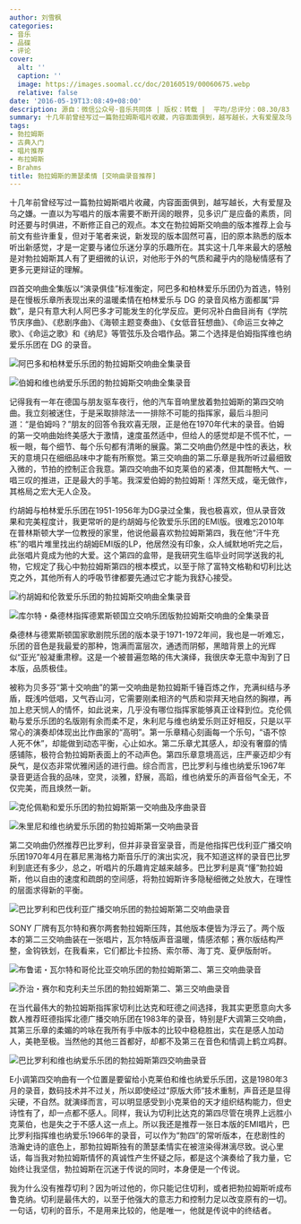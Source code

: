 ```yaml
---
author: 刘雪枫
categories:
- 音乐
- 品碟
- 评论
cover:
  alt: ''
  caption: ''
  image: https://images.soomal.cc/doc/20160519/00060675.webp
  relative: false
date: '2016-05-19T13:08:49+08:00'
description: 源自：微信公众号-音乐共同体 | 版权：转载 |  平均/总评分：08.30/83
summary: 十几年前曾经写过一篇勃拉姆斯唱片收藏，内容面面俱到，越写越长，大有爱屋及乌之嫌。一直以为写唱片的版本需要不断开阔的眼界，见多识广是应备的素质，同时还要与时俱进，不断修正自己的观点……
tags:
- 勃拉姆斯
- 古典入门
- 唱片推荐
- 布拉姆斯
- Brahms
title: 勃拉姆斯的萧瑟柔情 [交响曲录音推荐]
---
```


十几年前曾经写过一篇勃拉姆斯唱片收藏，内容面面俱到，越写越长，大有爱屋及乌之嫌。一直以为写唱片的版本需要不断开阔的眼界，见多识广是应备的素质，同时还要与时俱进，不断修正自己的观点。本文在勃拉姆斯交响曲的版本推荐上会与前文有些许重复，但对于笔者来说，新发现的版本固然可喜，旧的原本熟悉的版本听出新感觉，才是一定要与诸位乐迷分享的乐趣所在。其实这十几年来最大的感触是对勃拉姆斯其人有了更细微的认识，对他形于外的气质和藏乎内的隐秘情感有了更多元更辩证的理解。

四首交响曲全集版以“演录俱佳”标准衡定，阿巴多和柏林爱乐乐团仍为首选，特别是在慢板乐章所表现出来的温暖柔情在柏林爱乐与 DG 的录音风格方面都属“异数”，是只有意大利人阿巴多才可能发生的化学反应。更何况补白曲目尚有《学院节庆序曲》、《悲剧序曲》、《海顿主题变奏曲》、《女低音狂想曲》、《命运三女神之歌》、《命运之歌》和《纳尼》等管弦乐及合唱作品。第二个选择是伯姆指挥维也纳爱乐乐团在 DG 的录音。

![阿巴多和柏林爱乐乐团的勃拉姆斯交响曲全集录音](https://images.soomal.cc/doc/20160519/00060675.webp)





![伯姆和维也纳爱乐乐团的勃拉姆斯交响曲全集录音](https://images.soomal.cc/doc/20160519/00060676_01.webp)





记得我有一年在德国与朋友驱车夜行，他的汽车音响里放着勃拉姆斯的第四交响曲。我立刻被迷住，于是采取排除法一一排除不可能的指挥家，最后斗胆问道：“是伯姆吗？”朋友的回答令我欢喜无限，正是他在1970年代末的录音。伯姆的第一交响曲始终美感大于激情，速度虽然适中，但给人的感觉却是不慌不忙，一板一眼，每个细节、每个乐句都有清晰的展露。第二交响曲仍然是中性的表达，秋天的意境只在细细品味中才能有所察觉。第三交响曲的第二乐章是我所听过最细致入微的，节拍的控制正合我意。第四交响曲不如克莱伯的紧凑，但其酣畅大气、一唱三叹的推进，正是最大的手笔。我深爱伯姆的勃拉姆斯！浑然天成，毫无做作，其格局之宏大无人企及。

约胡姆与柏林爱乐乐团在1951-1956年为DG录过全集，我也极喜欢，但从录音效果和完美程度计，我更常听的是约胡姆与伦敦爱乐乐团的EMI版。很难忘2010年在普林斯顿大学一位教授的家里，他说他最喜欢勃拉姆斯第四，我在他“汗牛充栋”的唱片堆里找出约胡姆EMI版的LP，他居然没有印象，众人缄默地听完之后，此张唱片竟成为他的大爱。这个第四的盒带，是我研究生临毕业时同学送我的礼物，它规定了我心中勃拉姆斯第四的根本模式，以至于除了富特文格勒和切利比达克之外，其他所有人的呼吸节律都要先通过它才能为我舒心接受。

![约胡姆和伦敦爱乐乐团的勃拉姆斯交响曲全集录音](https://images.soomal.cc/doc/20160519/00060677.webp)





![库尔特・桑德林指挥德累斯顿国立交响乐团版勃拉姆斯交响曲的全集录音](https://images.soomal.cc/doc/20141217/00048047_01.webp)





桑德林与德累斯顿国家歌剧院乐团的版本录于1971-1972年间，我也是一听难忘，乐团的音色是我最爱的那种，饱满而富层次，通透而阴郁，黑暗背景上的光辉似“亚光”般凝重肃穆。这是一个被普遍忽略的伟大演绎，我很庆幸无意中淘到了日本版，品质极佳。

被称为贝多芬“第十交响曲”的第一交响曲是勃拉姆斯千锤百炼之作，充满纠结与矛盾，既浅吟低唱，又气吞山河，它需要刚柔相济的气质和崇拜天地自然的胸襟，再加上悲天悯人的情怀，如此说来，几乎没有哪位指挥家能够真正诠释到位。克伦佩勒与爱乐乐团的名版刚有余而柔不足，朱利尼与维也纳爱乐则正好相反，只是以平常心的演奏却体现出比作曲家的“高明”。第一乐章精心刻画每一个乐句，“语不惊人死不休”，却能做到动态平衡，心止如水。第二乐章尤其感人，却没有奢靡的情感铺陈，极符合勃拉姆斯表面上的不动声色。第四乐章意境高远，庄严豪迈却少有戾气，是仪态非常优雅闲适的进行曲。综合而言，巴比罗利与维也纳爱乐1967年录音更适合我的品味，空灵，淡雅，舒展，高蹈，维也纳爱乐的声音俗气全无，不仅完美，而且焕然一新。

![克伦佩勒和爱乐乐团的勃拉姆斯第一交响曲及序曲录音](https://images.soomal.cc/doc/20160519/00060678.webp)




![朱里尼和维也纳爱乐乐团的勃拉姆斯第一交响曲录音](https://images.soomal.cc/doc/20160519/00060679.webp)





第二交响曲仍然推荐巴比罗利，但并非录音室录音，而是他指挥巴伐利亚广播交响乐团1970年4月在慕尼黑海格力斯音乐厅的演出实况，我不知道这样的录音巴比罗利到底还有多少，总之，听唱片的乐趣肯定越来越多。巴比罗利是真“懂”勃拉姆斯，他以自由的速度和疏朗的空间感，将勃拉姆斯许多隐秘细微之处放大，在理性的层面求得新的平衡。

![巴比罗利和巴伐利亚广播交响乐团的勃拉姆斯第二交响曲录音](https://images.soomal.cc/doc/20160519/00060680.webp)





SONY 厂牌有瓦尔特和赛尔两套勃拉姆斯压阵，其他版本便皆为浮云了。两个版本的第二三交响曲装在一张唱片，瓦尔特版声音温暖，情感浓郁；赛尔版结构严整，金钩铁划，在我看来，它们都比卡拉扬、索尔蒂、海丁克、夏伊版耐听。

![布鲁诺・瓦尔特和哥伦比亚交响乐团的勃拉姆斯第二、第三交响曲录音](https://images.soomal.cc/doc/20160519/00060681.webp)




![乔治・赛尔和克利夫兰乐团的勃拉姆斯第二、第三交响曲录音](https://images.soomal.cc/doc/20160519/00060682.webp)





在当代最伟大的勃拉姆斯指挥家切利比达克和旺德之间选择，我其实更愿意向大多数人推荐旺德指挥北德广播交响乐团在1983年的录音，特别是F大调第三交响曲，其第三乐章的柔媚的吟咏在我所有手中版本的比较中稳稳胜出，实在是感人加动人，美艳至极。当然他的其他三首都好，却都不及第三在音色和情调上鹤立鸡群。

![巴比罗利和维也纳爱乐乐团的勃拉姆斯第四交响曲录音](https://images.soomal.cc/doc/20160519/00060683_01.webp)





E小调第四交响曲有一个位置是要留给小克莱伯和维也纳爱乐乐团，这是1980年3月的录音，数码技术并不过关，所以即使经过“原版大师”技术重制，声音还是显得尖硬，不自然。就演绎而言，可以明显感受到小克莱伯的天才组织结构能力，但史诗性有了，却一点都不感人。同样，我认为切利比达克的第四尽管在境界上远胜小克莱伯，也是失之于不感人这一点上。所以我还是推荐一张日本版的EMI唱片，巴比罗利指挥维也纳爱乐1966年的录音，可以作为“勃四”的常听版本，在悲剧性的浩瀚史诗的底色上，那勃拉姆斯独有的萧瑟柔情实在被渲染得淋漓尽致。说心里话，每当我对勃拉姆斯情怀的真诚性产生怀疑之际，都是这个演奏给了我力量，它始终让我坚信，勃拉姆斯在沉迷于传说的同时，本身便是一个传说。

我为什么没有推荐切利？因为听过他的，你只能记住切利，或者把勃拉姆斯听成布鲁克纳。切利是最伟大的，以至于他强大的意志力和控制力足以改变原有的一切。一句话，切利的音乐，不是用来比较的，他是唯一，他就是传说中的终结者。